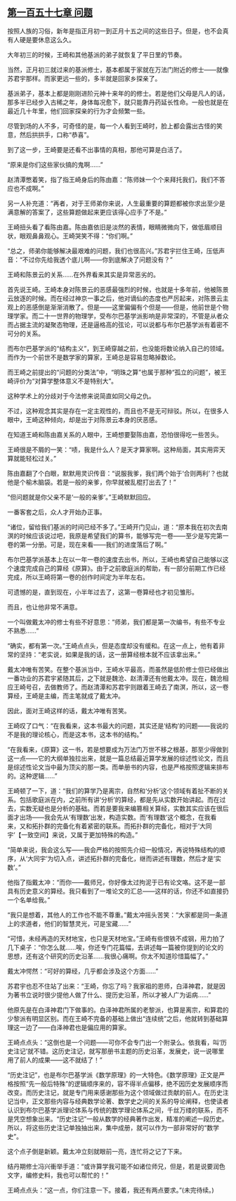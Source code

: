 ## [第一百五十七章 问题](https://www.xxbiquge.com/11_11207/9137866.html)


  按照人族的习俗，新年是指正月初一到正月十五之间的这些日子。但是，也不会真有人硬是要休息这么久。

  大年初三的时候，王崎和其他基派的弟子就恢复了平日里的节奏。

  当然，正月初三就过来的基派修士，基本都属于家就在万法门附近的修士——就像苏君宇那样。而家更远一些的，多半就是回家乡探亲了。

  基派弟子，基本上都是刚刚进阶元神十来年的的修士。若是他们父母是凡人的话，那多半已经步入古稀之年，身体每况愈下，就只能靠丹药延长性命。一般也就是在最近几十年里，他们回家探亲的行为才会频繁一些。

  尽管到场的人不多，可奇怪的是，每一个人看到王崎时，脸上都会露出古怪的笑意，然后拱拱手，口称“恭喜”。

  到了这一步，王崎要是还看不出事情的真相，那他可算是白活了。

  “原来是你们这些家伙搞的鬼啊……”

  赵清潭憋着笑，指了指王崎身后的陈由嘉：“陈师妹一个个来拜托我们，我们不答应也不成啊。”

  另一人补充道：“再者，对于王师弟你来说，人生最重要的算题都被你求出至少是满意解的答案了，这些算题做起来更应该得心应手了不是。”

  王崎扭头看了看陈由嘉。陈由嘉依旧是淡然的表情，眼睛微微向下，做低眉顺目状，眼观鼻鼻观心。王崎哭笑不得：“你们啊。”

  “总之，师弟你能够解决最艰难的问题，我们也很高兴。”苏君宇拦住王崎，压低声音：“不过你先给我透个底儿啊——你到底解决了问题没有？”

  王崎和陈景云的关系……在外界看来其实是异常恶劣的。

  首先说王崎。王崎本身对陈景云的恶感最强烈的时候，也就是十多年前，他被陈景云放逐的时候。而在经过神京一事之后，他对谪仙的态度也严厉起来，对陈景云主观上的恶感倒是渐渐消散了。但是——这里偏偏有个但是——但是，他前世是个物理学家。而二十一世界的物理学，受布尔巴基学派影响是非常深的，不管是从者众而占据主流的凝聚态物理，还是逼格高的弦论，可以说都与布尔巴基学派有着密不可分的关系。

  而布尔巴基学派的“结构主义”，到王崎穿越之前，也没能将数论纳入自己的领域。而作为一个前世不是数学家的算家，王崎总是容易忽略掉数论。

  而王崎之前提出的“问题的分类法”中，“明珠之算”也属于那种“孤立的问题”，被王崎评价为“对算学整体意义不是特别大”。

  这种学术上的分歧对于今法修来说简直如同父母之仇。

  不过，这种观念其实是存在一定主观性的，而且也不是无可辩驳。所以，在很多人眼中，王崎这种倾向，却是出于对陈景云本身的厌恶感。

  在知道王崎和陈由嘉关系的人眼中，王崎想要娶陈由嘉，恐怕很得吃一些苦头。

  王崎很是不屑的一笑：“啧，我是什么人？是天才算家啊。这种局面，其实用弈天算就能轻松过关。”

  陈由嘉翻了个白眼，默默用灵识传音：“说服我爹，我们两个始于‘合则两利’？也就他是个榆木脑袋。若是一般的亲爹，你早就被乱棍打出去了！”

  “但问题就是你父亲不是‘一般的亲爹’。”王崎默默回应。

  一番客套之后，众人才开始办正事。

  “诸位，留给我们基派的时间已经不多了。”王崎开门见山，道：“原本我在初次去南溟的时候应该说过吧，我原是希望我们的算书，能够写完一卷——至少是写完第一卷的第一分册。可是，现在来看——我们的进度落后了啊。”

  布尔巴基学派基本上在以一年一卷的速度去出书，所以，王崎也希望自己能够以这个速度完成自己的算经《原算》。由于之前歌庭派的帮助，有一部分前期工作已经完成，所以王崎将第一卷的创作时间定为半年左右。

  可遗憾的是，直到现在，小半年过去了，这第一卷算经也才初见雏形。

  而且，也让他非常不满意。

  一个叫做戴太冲的修士有些不好意思：“师弟，我们都是第一次编书，有些不专业不熟悉……”

  “确实，都有第一次。”王崎点点头，但是态度却没有缓和。在这一点上，他有着非常的坚持：“老实说，如果是我的话，这一册算经根本就不应该拿出来。”

  戴太冲唯有苦笑。在整个基派当中，王崎水平最高，而虽然是低阶修士但已经做出一番功业的苏君宇紧随其后，之下就是魏沧、赵清潭还有他戴太冲。现在，魏沧相应王崎号召，去做教师了。而赵清潭和苏君宇则跟着王崎去了南溟，所以，这一卷算经，王崎是主编，而主笔就成了戴太冲。

  因此，面对王崎这样的话，戴太冲唯有苦笑。

  王崎叹了口气：“在我看来，这本书最大的问题，其实还是‘结构’的问题——我说的不是我的理论核心，而是这本书，这本书的结构。”

  “在我看来，《原算》这一书，若是想要成为万法门万世不移之根基，那至少得做到这一点——它的大纲单独拉出来，就是一篇总结最近算学发展的综述性论文，而且是综述性论文当中最为顶尖的那一类。而单册书的内容，也是严格按照逻辑来排布的。这种逻辑……”

  王崎顿了一下，道：“我们的算学乃是离宗，自然和‘分析’这个领域有着扯不断的关系。包括歌庭派在内，之前所有讲‘分析’的算经，都是先从实数开始讲起。而在过去，实数无疑也是分析的基础。而若是要我来编篡相关算经，实数其实应该在很后面才出场——我会先从‘有理数’出发，构造实数。而‘有理数’这个概念，在我看来，又和拓扑群的完备化有着紧密的联系。而拓扑群的完备化，相对于‘大同宇’【一致空间】来说，又属于更加特殊的构造。”

  “简单来说，我会这么写——我会严格的按照先介绍一般情况，再说特殊结构的顺序，从‘大同宇’为切入点，讲述拓扑群的完备化，继而讲述有理数，然后才是‘实数’。”

  他指了指戴太冲：“而你——戴师兄，你好像太过拘泥于已有论文咯。这不是一部具有历史意义的算经。我只看到了一堆论文的汇总——这样的话，你还不如直接扔一个名单给我。”

  “我只是想着，其他人的工作也不能不尊重。”戴太冲摇头苦笑：“大家都是同一条道上的求道者，他们的智慧灵光，可是宝藏……”

  “可惜，未经再造的天材地宝，也只是天材地宝。”王崎有些恨铁不成钢，用力拍了几下桌子：“你怎么就……唉，你还专门花篇幅，去讲述每一篇被你提到的论文的思想，还有这个研究的历史沿革……我很心痛啊。你太不知道珍惜篇幅了。”

  戴太冲愕然：“可好的算经，几乎都会涉及这个方面……”

  苏君宇也忍不住站了出来：“王崎，你忘了吗？我家祖的恩师，白泽神君，就是因为著书立说时很少提他人做了什么、提历史沿革，所以才被人广为诟病……”

  他原先是在白泽神君门下做事的。白泽神君所属的老黎派，也算是离宗，和算君的少黎派有明显区别。而在王崎不完备的基础上做出“连续统”之后，他就转到基础算理这一边了——白泽神君也是偏应用的算家。

  王崎点点头：“这倒也是一个问题——可你不会专门出一个附录么。依我看，叫‘历史注记’就不错。这历史注记，就写那册书主题的历史沿革，发展史，说一说哪里用了前人的成果——这不就结了！”

  “历史注记”，也是布尔巴基学派《数学原理》的一大特色。《数学原理》正文是严格按照“先一般后特殊”的逻辑顺序来的，容不得半点偏移，绝不因历史发展顺序而改变。而历史注记，就是专门用来感谢那些为这个领域做过贡献的前人。在历史注记当中，正文那些内容与经典数学论著、数学史之间的关系的导论阐释，也使读者认识到布尔巴基学派理论体系与传统的数学理论体系之间，千丝万缕的联系，而不是凭空想象出来。“历史注记”一般从数学的经典著作出发，精准的阐述一段历史。所以，将这些历史注记单独抽出来，集中成册，就可以作为一部非常好的“数学史”。

  这个点子倒是新颖。戴太冲立刻就眼前一亮，连忙将之记了下来。

  结丹期修士冯兴衝举手道：“或许算学我可能不如诸位师兄，但是，若是说要润色文字，编修史料，我也可以帮忙的！”

  王崎点点头：“这一点，你们注意一下。接着，我还有两点要求。”(未完待续。)
